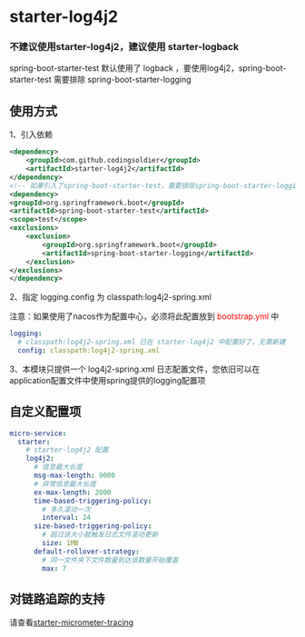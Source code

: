 # starter-log4j2

### 不建议使用starter-log4j2，建议使用 starter-logback 
spring-boot-starter-test 默认使用了 logback ，要使用log4j2，spring-boot-starter-test 需要排除 spring-boot-starter-logging

## 使用方式
1、引入依赖
```xml
<dependency>
    <groupId>com.github.codingsoldier</groupId>
    <artifactId>starter-log4j2</artifactId>
</dependency>
<!-- 如果引入了spring-boot-starter-test，需要排除spring-boot-starter-logging-->
<dependency>
<groupId>org.springframework.boot</groupId>
<artifactId>spring-boot-starter-test</artifactId>
<scope>test</scope>
<exclusions>
    <exclusion>
        <groupId>org.springframework.boot</groupId>
        <artifactId>spring-boot-starter-logging</artifactId>
    </exclusion>
</exclusions>
</dependency>
```
2、指定 logging.config 为 classpath:log4j2-spring.xml


注意：如果使用了nacos作为配置中心，必须将此配置放到 <font color=red>bootstrap.yml</font> 中
```yaml
logging:
  # classpath:log4j2-spring.xml 已在 starter-log4j2 中配置好了，无需新建
  config: classpath:log4j2-spring.xml
```
3、本模块只提供一个 log4j2-spring.xml 日志配置文件，您依旧可以在application配置文件中使用spring提供的logging配置项

## 自定义配置项
```yaml
micro-service:
  starter:
    # starter-log4j2 配置
    log4j2:
      # 信息最大长度
      msg-max-length: 9000
      # 异常信息最大长度
      ex-max-length: 2000
      time-based-triggering-policy:
        # 多久滚动一次
        interval: 24
      size-based-triggering-policy:
        # 超过该大小就触发日志文件滚动更新
        size: 1MB
      default-rollover-strategy:
        # 同一文件夹下文件数量到达该数量开始覆盖
        max: 7
```

## 对链路追踪的支持
请查看[starter-micrometer-tracing](../starter-micrometer-tracing/README.md)
